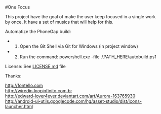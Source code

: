 #One Focus

This project have the goal of make the user keep focused in a single work by once. It have a set of musics that will help for this.

Automatize the PhoneGap build:

- 1. Open the Git Shell via Git for Windows (in project window)
- 2. Run the command: powershell.exe -file .\PATH_HERE\autobuild.ps1

License: See [LICENSE.md](LICENSE.md) file

Thanks:

http://fontello.com  
http://wiredin.loopinfinito.com.br  
http://edward-lover4ever.deviantart.com/art/Aurora-163765930  
http://android-ui-utils.googlecode.com/hg/asset-studio/dist/icons-launcher.html  